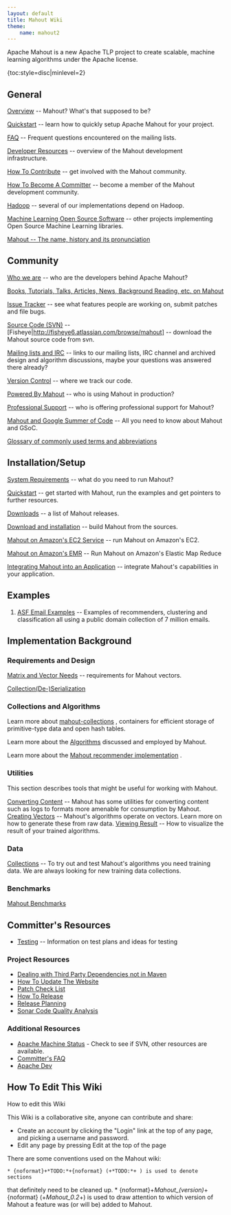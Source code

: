 ```yaml
---
layout: default
title: Mahout Wiki
theme: 
    name: mahout2
---
```


Apache Mahout is a new Apache TLP project to create scalable, machine
learning algorithms under the Apache license. 

{toc:style=disc|minlevel=2}

<a name="MahoutWiki-General"></a>
## General
[Overview](/community/overview.html)
 -- Mahout? What's that supposed to be?

[Quickstart](/community/quickstart.html)
 -- learn how to quickly setup Apache Mahout for your project.

[FAQ](/community/faq.html)
 -- Frequent questions encountered on the mailing lists.

[Developer Resources](/developers/developer-resources.html)
 -- overview of the Mahout development infrastructure.

[How To Contribute](/developers/how-to-contribute.html)
 -- get involved with the Mahout community.

[How To Become A Committer](/developers/how-to-become-a-committer.html)
 -- become a member of the Mahout development community.

[Hadoop](http://hadoop.apache.org)
 -- several of our implementations depend on Hadoop.

[Machine Learning Open Source Software](http://mloss.org/software/)
 -- other projects implementing Open Source Machine Learning libraries.

[Mahout -- The name, history and its pronunciation](mahoutname.html)

<a name="MahoutWiki-Community"></a>
## Community

[Who we are](/community/who-we-are.html)
 -- who are the developers behind Apache Mahout?

[Books, Tutorials, Talks, Articles, News, Background Reading, etc. on Mahout](/community/books-tutorials-and-talks.html)

[Issue Tracker](/developers/issue-tracker.html)
 -- see what features people are working on, submit patches and file bugs.

[Source Code (SVN)](https://svn.apache.org/repos/asf/mahout/)
 -- [Fisheye|http://fisheye6.atlassian.com/browse/mahout]
 -- download the Mahout source code from svn.

[Mailing lists and IRC](/community/mailing-lists.html)
 -- links to our mailing lists, IRC channel and archived design and
algorithm discussions, maybe your questions was answered there already?

[Version Control](/developers/version-control.html)
 -- where we track our code.

[Powered By Mahout](/community/powered-by-mahout.html)
 -- who is using Mahout in production?

[Professional Support](/community/professional-support.html)
 -- who is offering professional support for Mahout?

[Mahout and Google Summer of Code](/community/gsoc.html)
  -- All you need to know about Mahout and GSoC.


[Glossary of commonly used terms and abbreviations](/community/glossary.html)

<a name="MahoutWiki-Installation/Setup"></a>
## Installation/Setup

[System Requirements](system-requirements.html)
 -- what do you need to run Mahout?

[Quickstart](quickstart.html)
 -- get started with Mahout, run the examples and get pointers to further
resources.

[Downloads](downloads.html)
 -- a list of Mahout releases.

[Download and installation](/community/buildingmahout.html)
 -- build Mahout from the sources.

[Mahout on Amazon's EC2 Service](mahout-on-amazon-ec2.html)
 -- run Mahout on Amazon's EC2.

[Mahout on Amazon's EMR](mahout-on-elastic-mapreduce.html)
 -- Run Mahout on Amazon's Elastic Map Reduce

[Integrating Mahout into an Application](mahoutintegration.html)
 -- integrate Mahout's capabilities in your application.

<a name="MahoutWiki-Examples"></a>
## Examples

1. [ASF Email Examples](asfemail.html)
 -- Examples of recommenders, clustering and classification all using a
public domain collection of 7 million emails.

<a name="MahoutWiki-ImplementationBackground"></a>
## Implementation Background

<a name="MahoutWiki-RequirementsandDesign"></a>
### Requirements and Design

[Matrix and Vector Needs](matrix-and-vector-needs.html)
 -- requirements for Mahout vectors.

[Collection(De-)Serialization](collection(de-)serialization.html)

<a name="MahoutWiki-CollectionsandAlgorithms"></a>
### Collections and Algorithms

Learn more about [mahout-collections](mahout-collections.html)
, containers for efficient storage of primitive-type data and open hash
tables.

Learn more about the [Algorithms](algorithms.html)
 discussed and employed by Mahout.

Learn more about the [Mahout recommender implementation](recommender-documentation.html)
.

<a name="MahoutWiki-Utilities"></a>
### Utilities

This section describes tools that might be useful for working with Mahout.

[Converting Content](converting-content.html)
 -- Mahout has some utilities for converting content such as logs to
formats more amenable for consumption by Mahout.
[Creating Vectors](creating-vectors.html)
 -- Mahout's algorithms operate on vectors. Learn more on how to generate
these from raw data.
[Viewing Result](viewing-result.html)
 -- How to visualize the result of your trained algorithms.

<a name="MahoutWiki-Data"></a>
### Data

[Collections](collections.html)
 -- To try out and test Mahout's algorithms you need training data. We are
always looking for new training data collections.

<a name="MahoutWiki-Benchmarks"></a>
### Benchmarks

[Mahout Benchmarks](mahout-benchmarks.html)

<a name="MahoutWiki-Committer'sResources"></a>
## Committer's Resources

* [Testing](testing.html)
 -- Information on test plans and ideas for testing

<a name="MahoutWiki-ProjectResources"></a>
### Project Resources

* [Dealing with Third Party Dependencies not in Maven](thirdparty-dependencies.html)
* [How To Update The Website](how-to-update-the-website.html)
* [Patch Check List](patch-check-list.html)
* [How To Release](http://cwiki.apache.org/confluence/display/MAHOUT/How+to+release)
* [Release Planning](release-planning.html)
* [Sonar Code Quality Analysis](https://analysis.apache.org/dashboard/index/63921)

<a name="MahoutWiki-AdditionalResources"></a>
### Additional Resources

* [Apache Machine Status](http://monitoring.apache.org/status/)
 \- Check to see if SVN, other resources are available.
* [Committer's FAQ](http://www.apache.org/dev/committers.html)
* [Apache Dev](http://www.apache.org/dev/)


<a name="MahoutWiki-HowToEditThisWiki"></a>
## How To Edit This Wiki

How to edit this Wiki

This Wiki is a collaborative site, anyone can contribute and share:

* Create an account by clicking the "Login" link at the top of any page,
and picking a username and password.
* Edit any page by pressing Edit at the top of the page

There are some conventions used on the Mahout wiki:

    * {noformat}+*TODO:*+{noformat} (+*TODO:*+ ) is used to denote sections
that definitely need to be cleaned up.
    * {noformat}+*Mahout_(version)*+{noformat} (+*Mahout_0.2*+) is used to
draw attention to which version of Mahout a feature was (or will be) added
to Mahout.


